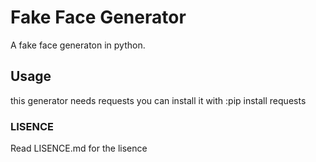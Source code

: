 # Fake Face Generator
A fake face generaton in python.

## Usage
this generator needs requests you can install it with :pip install requests
### LISENCE
Read LISENCE.md for the lisence
